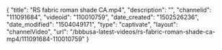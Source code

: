 {
    "title": "RS fabric roman shade CA.mp4",
    "description": "",
    "channelid": "111091684",
    "videoid": "110010759",
    "date_created": "1502526236",
    "date_modified": "1504049171",
    "type": "captivate",
    "layout": "channelVideo",
    "url": "\/bbbusa-latest-videos\/rs-fabric-roman-shade-ca-mp4\/111091684-110010759"
}